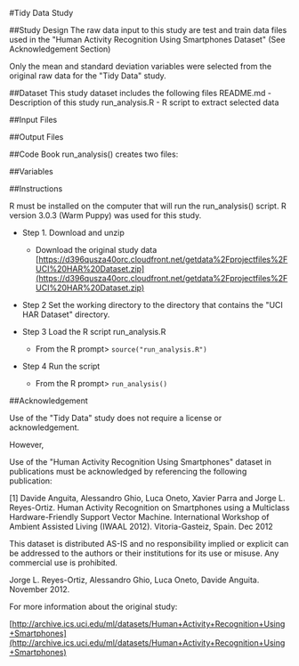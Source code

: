 #Tidy Data Study

##Study Design
The raw data input to this study are test and train data files used in the "Human Activity Recognition Using Smartphones Dataset" (See Acknowledgement Section) 

Only the mean and standard deviation variables were selected from the original raw data for the "Tidy Data" study.



##Dataset
        This study dataset includes the following files
                README.md      -  Description of this study
                run_analysis.R -  R script to extract selected data



##Input Files

##Output Files

##Code Book
        run_analysis() creates two files:





##Variables


##Instructions

 R must be installed on the computer that will run the run_analysis() script. 
 R version 3.0.3 (Warm Puppy) was used for this study.

* Step 1.    Download and unzip
  * Download the original study data [https://d396qusza40orc.cloudfront.net/getdata%2Fprojectfiles%2FUCI%20HAR%20Dataset.zip](https://d396qusza40orc.cloudfront.net/getdata%2Fprojectfiles%2FUCI%20HAR%20Dataset.zip)

* Step 2    Set the working directory to the directory that contains the "UCI HAR Dataset" directory.

* Step 3    Load the R script run_analysis.R
  * From the R prompt>  `source("run_analysis.R")`

* Step 4    Run the script
  * From the R prompt> `run_analysis()`


##Acknowledgement

Use of the "Tidy Data" study does not require a license or acknowledgement.

However,

Use of the "Human Activity Recognition Using Smartphones" dataset in publications must be acknowledged by referencing the following publication: 

[1] Davide Anguita, Alessandro Ghio, Luca Oneto, Xavier Parra and Jorge L. Reyes-Ortiz. Human Activity Recognition on Smartphones using a Multiclass Hardware-Friendly Support Vector Machine. International Workshop of Ambient Assisted Living (IWAAL 2012). Vitoria-Gasteiz, Spain. Dec 2012

This dataset is distributed AS-IS and no responsibility implied or explicit can be addressed to the authors or their institutions for its use or misuse. Any commercial use is prohibited.

Jorge L. Reyes-Ortiz, Alessandro Ghio, Luca Oneto, Davide Anguita. November 2012.

For more information about the original study:

[http://archive.ics.uci.edu/ml/datasets/Human+Activity+Recognition+Using+Smartphones](http://archive.ics.uci.edu/ml/datasets/Human+Activity+Recognition+Using+Smartphones)


